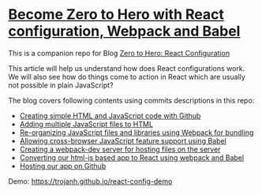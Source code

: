 # [Become Zero to Hero with React configuration, Webpack and Babel](#)

This is a companion repo for  Blog [Zero to Hero: React Configuration](https://blog.kiprosh.com/zero-to-hero-react-configuration/)

This article will help us understand how does React configurations work. We will also see how do things come to action in React which are usually not possible in plain JavaScript?

The blog covers following contents using commits descriptions in this repo:

- [Creating simple HTML and JavaScript code with Github](https://blog.kiprosh.com/zero-to-hero-react-configuration/#creating-simple-html-and-javascript-code-with-github)
- [Adding multiple JavaScript files to HTML](https://blog.kiprosh.com/zero-to-hero-react-configuration/#adding-multiple-javascript-files-to-html)
- [Re-organizing JavaScript files and libraries using Webpack for bundling](https://blog.kiprosh.com/zero-to-hero-react-configuration/#re-organizing-javascript-files-and-libraries-using-webpack-for-bundling)
- [Allowing cross-browser JavaScript feature support using Babel](https://blog.kiprosh.com/zero-to-hero-react-configuration/#allowing-cross-browser-javascript-feature-support-using-babel)
- [Creating a webpack-dev server for hosting files on the server](https://blog.kiprosh.com/zero-to-hero-react-configuration/#creating-a-webpack-dev-server-for-hosting-files-on-the-server)
- [Converting our html-js based app to React using webpack and Babel](https://blog.kiprosh.com/zero-to-hero-react-configuration/#converting-our-html-js-based-app-to-react-using-webpack-and-babel)
- [Hosting our app on Github](https://blog.kiprosh.com/zero-to-hero-react-configuration/#hosting-our-app-on-github)

Demo: https://trojanh.github.io/react-config-demo
